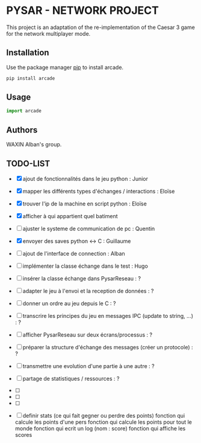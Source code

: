 # PYSAR - NETWORK PROJECT

This project is an adaptation of the re-implementation of the Caesar 3 game for the network multiplayer mode.

## Installation

Use the package manager [pip](https://pip.pypa.io/en/stable/) to install arcade.

```bash
pip install arcade
```

## Usage

```python
import arcade
```

## Authors

WAXIN Alban's group.

## TODO-LIST 

- [x] ajout de fonctionnalités dans le jeu python : Junior
- [x] mapper les différents types d'échanges / interactions : Eloïse
- [x] trouver l'ip de la machine en script python : Eloïse
- [x] afficher à qui appartient quel batiment
- [ ] ajuster le systeme de communication de pc : Quentin
- [x] envoyer des saves python <-> C : Guillaume
- [ ] ajout de l'interface de connection : Alban
- [ ] implémenter la classe échange dans le test : Hugo
- [ ] insérer la classe échange dans PysarReseau : ?
- [ ] adapter le jeu à l'envoi et la reception de données : ?
- [ ] donner un ordre au jeu depuis le C : ?
- [ ] transcrire les principes du jeu en messages IPC (update to string, ...) : ?
- [ ] afficher PysarReseau sur deux écrans/processus : ?
- [ ] préparer la structure d'échange des messages (créer un protocole) : ?
- [ ] transmettre une evolution d'une partie à une autre : ?
- [ ] partage de statistiques / ressources : ?
- [ ] 
- [ ] 
- [ ] 
- [ ] definir stats (ce qui fait gegner ou perdre des points)
fonction qui calcule les points d'une pers
fonction qui calcule les points pour tout le monde
fonction qui ecrit un log (nom : score)
fonction qui affiche les scores

